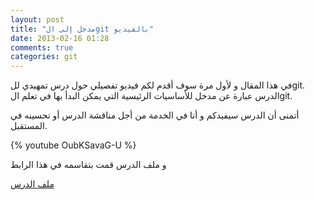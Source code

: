 ```yaml
---
layout: post
title: "مدخل إلى الgit بالفيديو"
date: 2013-02-16 01:28
comments: true
categories: git
---
```


في هذا المقال و لأول مرة سوف أقدم  لكم فيديو تفصيلي حول درس تمهيدي للgit. الدرس عبارة عن مدخل للأساسيات الرئيسية التي يمكن البدأ بها في تعلم الgit.

أتمنى أن الدرس سيفيدكم و أنا في الخدمة من أجل مناقشة الدرس أو تحسينه في المستقبل.

{% youtube OubKSavaG-U %}

و ملف الدرس قمت بتقاسمه في هذا الرابط 

[ملف الدرس ](https://docs.google.com/file/d/0B7lpwrufznLMNlBpUVVBTVF4cEE/edit?usp=sharing)



